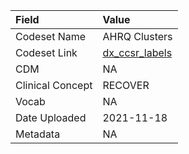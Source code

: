 |Field            |Value          |
|:----------------|:--------------|
|Codeset Name     |AHRQ Clusters  |
|Codeset Link     |[dx_ccsr_labels](https://github.com/PEDSnet/Variable-Dictionary/blob/main/condition/dx_ccsr_labels.csv)|
|CDM              |NA             |
|Clinical Concept |RECOVER        |
|Vocab            |NA             |
|Date Uploaded    |2021-11-18     |
|Metadata         |NA             |
